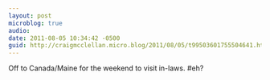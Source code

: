 ```yaml
---
layout: post
microblog: true
audio: 
date: 2011-08-05 10:34:42 -0500
guid: http://craigmcclellan.micro.blog/2011/08/05/t99503601755504641.html
---
```

Off to Canada/Maine for the weekend to visit in-laws. #eh?
